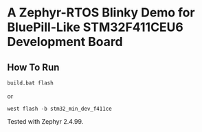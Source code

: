 # A Zephyr-RTOS Blinky Demo for BluePill-Like STM32F411CEU6 Development Board

## How To Run

```cmd
build.bat flash
```

or

```
west flash -b stm32_min_dev_f411ce
```

Tested with Zephyr 2.4.99.